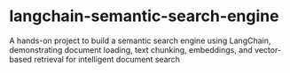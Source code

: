 # langchain-semantic-search-engine
A hands-on project to build a semantic search engine using LangChain, demonstrating document loading, text chunking, embeddings, and vector-based retrieval for intelligent document search
